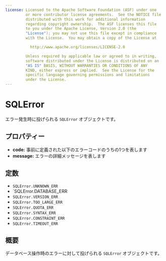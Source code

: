 ```yaml
---
license: Licensed to the Apache Software Foundation (ASF) under one
         or more contributor license agreements.  See the NOTICE file
         distributed with this work for additional information
         regarding copyright ownership.  The ASF licenses this file
         to you under the Apache License, Version 2.0 (the
         "License"); you may not use this file except in compliance
         with the License.  You may obtain a copy of the License at

           http://www.apache.org/licenses/LICENSE-2.0

         Unless required by applicable law or agreed to in writing,
         software distributed under the License is distributed on an
         "AS IS" BASIS, WITHOUT WARRANTIES OR CONDITIONS OF ANY
         KIND, either express or implied.  See the License for the
         specific language governing permissions and limitations
         under the License.
---
```


SQLError
========

エラー発生時に投げられる `SQLError` オブジェクトです。

プロパティー
----------

- __code:__ 事前に定義された以下のエラーコードのうちの1つを表します
- __message:__ エラーの詳細メッセージを表します

定数
---------

- `SQLError.UNKNOWN_ERR`
- `SQLError.DATABASE_ERR
- `SQLError.VERSION_ERR`
- `SQLError.TOO_LARGE_ERR`
- `SQLError.QUOTA_ERR`
- `SQLError.SYNTAX_ERR`
- `SQLError.CONSTRAINT_ERR`
- `SQLError.TIMEOUT_ERR`

概要
-----------

データベース操作時のエラーに対して投げられる `SQLError` オブジェクトです。

